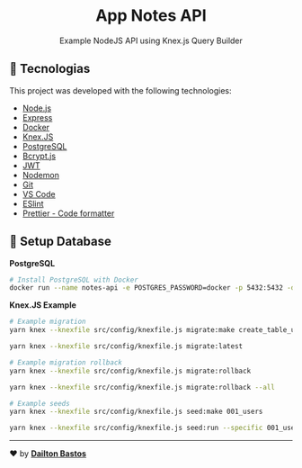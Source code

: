 <h1 align="center">App Notes API</h1>

<p align="center">
  Example NodeJS API using Knex.js Query Builder
</p>

## :rocket: Tecnologias

This project was developed with the following technologies:

- [Node.js][nodejs]
- [Express]
- [Docker]
- [Knex.JS]
- [PostgreSQL][postgre]
- [Bcrypt.js][bcryptjs]
- [JWT]
- [Nodemon]
- [Git]
- [VS Code][vscode]
- [ESlint][lint]
- [Prettier - Code formatter][prettier]

## :floppy_disk: Setup Database

**PostgreSQL**

```bash
# Install PostgreSQL with Docker
docker run --name notes-api -e POSTGRES_PASSWORD=docker -p 5432:5432 -d postgres
```

**Knex.JS Example**

```bash
# Example migration
yarn knex --knexfile src/config/knexfile.js migrate:make create_table_users

yarn knex --knexfile src/config/knexfile.js migrate:latest

# Example migration rollback
yarn knex --knexfile src/config/knexfile.js migrate:rollback

yarn knex --knexfile src/config/knexfile.js migrate:rollback --all

# Example seeds
yarn knex --knexfile src/config/knexfile.js seed:make 001_users

yarn knex --knexfile src/config/knexfile.js seed:run --specific 001_users.js

```

---

:heart: by [**Dailton Bastos**][linkedin]

[nodejs]: https://nodejs.org/en/
[express]: https://www.npmjs.com/package/express
[docker]: https://www.docker.com/
[bcryptjs]: https://www.npmjs.com/package/bcryptjs
[postgre]: https://www.postgresql.org/
[knex.js]: http://knexjs.org/
[nodemon]: https://www.npmjs.com/package/nodemon
[jwt]: https://jwt.io/
[vscode]: https://code.visualstudio.com/
[lint]: https://marketplace.visualstudio.com/items?itemName=dbaeumer.vscode-eslint
[prettier]: https://marketplace.visualstudio.com/items?itemName=esbenp.prettier-vscode
[git]: https://git-scm.com/
[linkedin]: https://www.linkedin.com/in/dailton-bastos/
